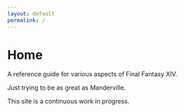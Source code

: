 ```yaml
---
layout: default
permalink: /
---
```


# Home

A reference guide for various aspects of Final Fantasy XIV.

Just trying to be as great as Manderville.

This site is a continuous work in progress.
